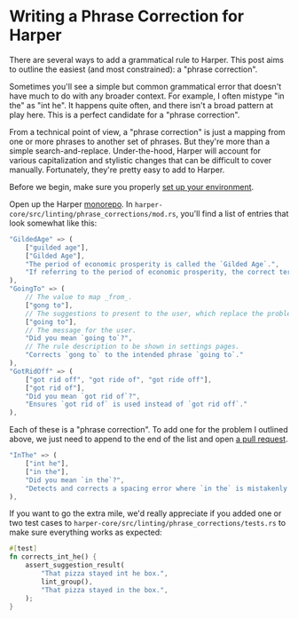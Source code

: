 # Writing a Phrase Correction for Harper

There are several ways to add a grammatical rule to Harper.
This post aims to outline the easiest (and most constrained): a "phrase correction".

Sometimes you'll see a simple but common grammatical error that doesn't have much to do with any broader context.
For example, I often mistype "in the" as "int he".
It happens quite often, and there isn't a broad pattern at play here.
This is a perfect candidate for a "phrase correction".

From a technical point of view, a "phrase correction" is just a mapping from one or more phrases to another set of phrases.
But they're more than a simple search-and-replace.
Under-the-hood, Harper will account for various capitalization and stylistic changes that can be difficult to cover manually.
Fortunately, they're pretty easy to add to Harper.

Before we begin, make sure you properly [set up your environment](https://writewithharper.com/docs/contributors/environment).

Open up the Harper [monorepo](https://github.com/automattic/harper).
In `harper-core/src/linting/phrase_corrections/mod.rs`, you'll find a list of entries that look somewhat like this:

```rust
"GildedAge" => (
    ["guilded age"],
    ["Gilded Age"],
    "The period of economic prosperity is called the `Gilded Age`.",
    "If referring to the period of economic prosperity, the correct term is `Gilded Age`."
),
"GoingTo" => (
    // The value to map _from_.
    ["gong to"], 
    // The suggestions to present to the user, which replace the problematic text.
    ["going to"], 
    // The message for the user.
    "Did you mean `going to`?",
    // The rule description to be shown in settings pages.
    "Corrects `gong to` to the intended phrase `going to`."
),
"GotRidOff" => (
    ["got rid off", "got ride of", "got ride off"],
    ["got rid of"],
    "Did you mean `got rid of`?",
    "Ensures `got rid of` is used instead of `got rid off`."
),
```

Each of these is a "phrase correction".
To add one for the problem I outlined above, we just need to append to the end of the list and open [a pull request](./never_wait).

```rust
"InThe" => (
    ["int he"],
    ["in the"],
    "Did you mean `in the`?",
    "Detects and corrects a spacing error where `in the` is mistakenly written as `int he`. Proper spacing is essential for readability and grammatical correctness in common phrases."
),
```

If you want to go the extra mile, we'd really appreciate if you added one or two test cases to `harper-core/src/linting/phrase_corrections/tests.rs` to make sure everything works as expected:

```rust
#[test]
fn corrects_int_he() {
    assert_suggestion_result(
        "That pizza stayed int he box.",
        lint_group(),
        "That pizza stayed in the box.",
    );
}
```
